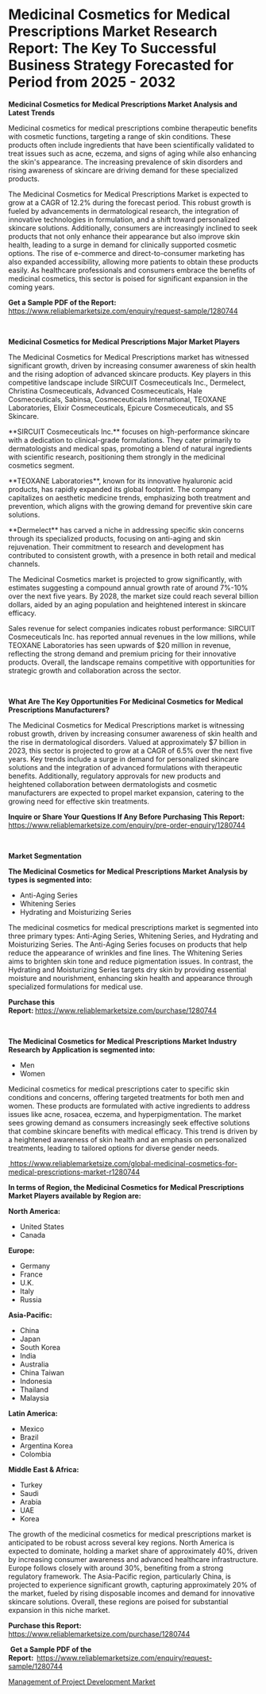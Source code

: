 <p><h1>Medicinal Cosmetics for Medical Prescriptions Market Research Report: The Key To Successful Business Strategy Forecasted for Period from 2025 - 2032</h1></p><p><strong>Medicinal Cosmetics for Medical Prescriptions Market Analysis and Latest Trends</strong></p>
<p><p>Medicinal cosmetics for medical prescriptions combine therapeutic benefits with cosmetic functions, targeting a range of skin conditions. These products often include ingredients that have been scientifically validated to treat issues such as acne, eczema, and signs of aging while also enhancing the skin's appearance. The increasing prevalence of skin disorders and rising awareness of skincare are driving demand for these specialized products.</p><p>The Medicinal Cosmetics for Medical Prescriptions Market is expected to grow at a CAGR of 12.2% during the forecast period. This robust growth is fueled by advancements in dermatological research, the integration of innovative technologies in formulation, and a shift toward personalized skincare solutions. Additionally, consumers are increasingly inclined to seek products that not only enhance their appearance but also improve skin health, leading to a surge in demand for clinically supported cosmetic options. The rise of e-commerce and direct-to-consumer marketing has also expanded accessibility, allowing more patients to obtain these products easily. As healthcare professionals and consumers embrace the benefits of medicinal cosmetics, this sector is poised for significant expansion in the coming years.</p></p>
<p><strong>Get a Sample PDF of the Report:&nbsp;</strong> <a href="https://www.reliablemarketsize.com/enquiry/request-sample/1280744?utm_campaign=3176&utm_medium=2&utm_source=Github&utm_content=ia&utm_term=24032025&utm_id=medicinal-cosmetics-for-medical-prescriptions">https://www.reliablemarketsize.com/enquiry/request-sample/1280744</a></p>
<p>&nbsp;</p>
<p><strong>Medicinal Cosmetics for Medical Prescriptions Major Market Players</strong></p>
<p><p>The Medicinal Cosmetics for Medical Prescriptions market has witnessed significant growth, driven by increasing consumer awareness of skin health and the rising adoption of advanced skincare products. Key players in this competitive landscape include SIRCUIT Cosmeceuticals Inc., Dermelect, Christina Cosmeceuticals, Advanced Cosmeceuticals, Hale Cosmeceuticals, Sabinsa, Cosmeceuticals International, TEOXANE Laboratories, Elixir Cosmeceuticals, Epicure Cosmeceuticals, and S5 Skincare.</p><p>**SIRCUIT Cosmeceuticals Inc.** focuses on high-performance skincare with a dedication to clinical-grade formulations. They cater primarily to dermatologists and medical spas, promoting a blend of natural ingredients with scientific research, positioning them strongly in the medicinal cosmetics segment.</p><p>**TEOXANE Laboratories**, known for its innovative hyaluronic acid products, has rapidly expanded its global footprint. The company capitalizes on aesthetic medicine trends, emphasizing both treatment and prevention, which aligns with the growing demand for preventive skin care solutions.</p><p>**Dermelect** has carved a niche in addressing specific skin concerns through its specialized products, focusing on anti-aging and skin rejuvenation. Their commitment to research and development has contributed to consistent growth, with a presence in both retail and medical channels.</p><p>The Medicinal Cosmetics market is projected to grow significantly, with estimates suggesting a compound annual growth rate of around 7%-10% over the next five years. By 2028, the market size could reach several billion dollars, aided by an aging population and heightened interest in skincare efficacy.</p><p>Sales revenue for select companies indicates robust performance: SIRCUIT Cosmeceuticals Inc. has reported annual revenues in the low millions, while TEOXANE Laboratories has seen upwards of $20 million in revenue, reflecting the strong demand and premium pricing for their innovative products. Overall, the landscape remains competitive with opportunities for strategic growth and collaboration across the sector.</p></p>
<p>&nbsp;</p>
<p><strong>What Are The Key Opportunities For Medicinal Cosmetics for Medical Prescriptions Manufacturers?</strong></p>
<p><p>The Medicinal Cosmetics for Medical Prescriptions market is witnessing robust growth, driven by increasing consumer awareness of skin health and the rise in dermatological disorders. Valued at approximately $7 billion in 2023, this sector is projected to grow at a CAGR of 6.5% over the next five years. Key trends include a surge in demand for personalized skincare solutions and the integration of advanced formulations with therapeutic benefits. Additionally, regulatory approvals for new products and heightened collaboration between dermatologists and cosmetic manufacturers are expected to propel market expansion, catering to the growing need for effective skin treatments.</p></p>
<p><strong>Inquire or Share Your Questions If Any Before Purchasing This Report:</strong> <a href="https://www.reliablemarketsize.com/enquiry/pre-order-enquiry/1280744?utm_campaign=3176&utm_medium=2&utm_source=Github&utm_content=ia&utm_term=24032025&utm_id=medicinal-cosmetics-for-medical-prescriptions">https://www.reliablemarketsize.com/enquiry/pre-order-enquiry/1280744</a></p>
<p>&nbsp;</p>
<p><strong>Market Segmentation</strong></p>
<p><strong>The Medicinal Cosmetics for Medical Prescriptions Market Analysis by types is segmented into:</strong></p>
<p><ul><li>Anti-Aging Series</li><li>Whitening Series</li><li>Hydrating and Moisturizing Series</li></ul></p>
<p><p>The medicinal cosmetics for medical prescriptions market is segmented into three primary types: Anti-Aging Series, Whitening Series, and Hydrating and Moisturizing Series. The Anti-Aging Series focuses on products that help reduce the appearance of wrinkles and fine lines. The Whitening Series aims to brighten skin tone and reduce pigmentation issues. In contrast, the Hydrating and Moisturizing Series targets dry skin by providing essential moisture and nourishment, enhancing skin health and appearance through specialized formulations for medical use.</p></p>
<p><strong>Purchase this Report:&nbsp;</strong><a href="https://www.reliablemarketsize.com/purchase/1280744?utm_campaign=3176&utm_medium=2&utm_source=Github&utm_content=ia&utm_term=24032025&utm_id=medicinal-cosmetics-for-medical-prescriptions">https://www.reliablemarketsize.com/purchase/1280744</a></p>
<p>&nbsp;</p>
<p><strong>The Medicinal Cosmetics for Medical Prescriptions Market Industry Research by Application is segmented into:</strong></p>
<p><ul><li>Men</li><li>Women</li></ul></p>
<p><p>Medicinal cosmetics for medical prescriptions cater to specific skin conditions and concerns, offering targeted treatments for both men and women. These products are formulated with active ingredients to address issues like acne, rosacea, eczema, and hyperpigmentation. The market sees growing demand as consumers increasingly seek effective solutions that combine skincare benefits with medical efficacy. This trend is driven by a heightened awareness of skin health and an emphasis on personalized treatments, leading to tailored options for diverse gender needs.</p></p>
<p><a href="https://www.reliablemarketsize.com/global-medicinal-cosmetics-for-medical-prescriptions-market-r1280744?utm_campaign=3176&utm_medium=2&utm_source=Github&utm_content=ia&utm_term=24032025&utm_id=medicinal-cosmetics-for-medical-prescriptions">&nbsp;https://www.reliablemarketsize.com/global-medicinal-cosmetics-for-medical-prescriptions-market-r1280744</a></p>
<p><strong>In terms of Region, the Medicinal Cosmetics for Medical Prescriptions Market Players available by Region are:</strong></p>
<p>
    <p> <strong> North America: </strong>
        <ul>
            <li>United States</li>
            <li>Canada</li>
        </ul>
        </p> 
    <p> <strong> Europe: </strong>
        <ul>
            <li>Germany</li>
            <li>France</li>
            <li>U.K.</li>
            <li>Italy</li>
            <li>Russia</li>
        </ul>
        </p> 
    <p> <strong> Asia-Pacific: </strong>
        <ul>
            <li>China</li>
            <li>Japan</li>
            <li>South Korea</li>
            <li>India</li>
            <li>Australia</li>
            <li>China Taiwan</li>
            <li>Indonesia</li>
            <li>Thailand</li>
            <li>Malaysia</li>
        </ul>
        </p> 
    <p> <strong> Latin America: </strong>
        <ul>
            <li>Mexico</li>
            <li>Brazil</li>
            <li>Argentina Korea</li>
            <li>Colombia</li>
        </ul>
        </p> 
    <p> <strong> Middle East & Africa: </strong>
        <ul>
            <li>Turkey</li>
            <li>Saudi</li>
            <li>Arabia</li>
            <li>UAE</li>
            <li>Korea</li>
        </ul>
    </p>
    </p>
<p><p>The growth of the medicinal cosmetics for medical prescriptions market is anticipated to be robust across several key regions. North America is expected to dominate, holding a market share of approximately 40%, driven by increasing consumer awareness and advanced healthcare infrastructure. Europe follows closely with around 30%, benefiting from a strong regulatory framework. The Asia-Pacific region, particularly China, is projected to experience significant growth, capturing approximately 20% of the market, fueled by rising disposable incomes and demand for innovative skincare solutions. Overall, these regions are poised for substantial expansion in this niche market.</p></p>
<p><strong>Purchase this Report: </strong><a href="https://www.reliablemarketsize.com/purchase/1280744?utm_campaign=3176&utm_medium=2&utm_source=Github&utm_content=ia&utm_term=24032025&utm_id=medicinal-cosmetics-for-medical-prescriptions">https://www.reliablemarketsize.com/purchase/1280744</a></p>
<p>&nbsp;<strong>Get a Sample PDF of the Report:&nbsp;&nbsp;</strong><a href="https://www.reliablemarketsize.com/enquiry/request-sample/1280744?utm_campaign=3176&utm_medium=2&utm_source=Github&utm_content=ia&utm_term=24032025&utm_id=medicinal-cosmetics-for-medical-prescriptions">https://www.reliablemarketsize.com/enquiry/request-sample/1280744</a></p>
<p><strong></strong></p>
<p><p><a href="https://github.com/ijffseandy/Market-Research-Report-List-1/blob/main/management-of-project-development-market.md?utm_campaign=3176&utm_medium=2&utm_source=Github&utm_content=ia&utm_term=24032025&utm_id=medicinal-cosmetics-for-medical-prescriptions">Management of Project Development Market</a></p></p>